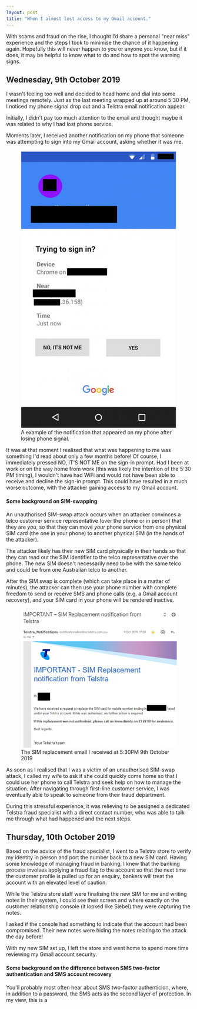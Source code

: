 ```yaml
---
layout: post
title: "When I almost lost access to my Gmail account."
---
```




With scams and fraud on the rise, I thought I’d share a personal "near miss" experience and the steps I took to minimise the chance of it happening again. Hopefully this will never happen to you or anyone you know, but if it does, it may be helpful to know what to do and how to spot the warning signs.

## Wednesday, 9th October 2019
I wasn't feeling too well and decided to head home and dial into some meetings remotely. Just as the last meeting wrapped up at around 5:30 PM, I noticed my phone signal drop out and a Telstra email notification appear.

Initially, I didn't pay too much attention to the email and thought maybe it was related to why I had lost phone service.

Moments later, I received another notification on my phone that someone was attempting to sign into my Gmail account, asking whether it was me.

<figure>
  <img src="/assets/sim-swap/sign_in.png" alt="" loading="lazy">
  <figcaption>
    A example of the notification that appeared on my phone after losing phone signal.
  </figcaption>
</figure>

It was at that moment I realised that what was happening to me was something I'd read about only a few months before! Of course, I immediately pressed NO, IT'S NOT ME on the sign-in prompt. Had I been at work or on the way home from work (this was likely the intention of the 5:30 PM timing), I wouldn't have had WiFi and would not have been able to receive and decline the sign-in prompt. This could have resulted in a much worse outcome, with the attacker gaining access to my Gmail account.

#### Some background on SIM-swapping
An unauthorised SIM-swap attack occurs when an attacker convinces a telco customer service representative (over the phone or in person) that they are _you_, so that they can move _your_ phone service from one physical SIM card (the one in your phone) to another physical SIM (in the hands of the attacker).

The attacker likely has their new SIM card physically in their hands so that they can read out the SIM identifier to the telco representative over the phone. The new SIM doesn't necessarily need to be with the same telco and could be from one Australian telco to another.

After the SIM swap is complete (which can take place in a matter of minutes), the attacker can then use your phone number with complete freedom to send or receive SMS and phone calls (e.g. a Gmail account recovery), and your SIM card in your phone will be rendered inactive.

<figure>
  <img src="/assets/sim-swap/email.png" alt="" loading="lazy">
  <figcaption>
    The SIM replacement email I received at 5:30PM 9th October 2019
  </figcaption>
</figure>

As soon as I realised that I was a victim of an unauthorised SIM-swap attack, I called my wife to ask if she could quickly come home so that I could use her phone to call Telstra and seek help on how to manage the situation. After navigating through first-line customer service, I was eventually able to speak to someone from their fraud department.

During this stressful experience, it was relieving to be assigned a dedicated Telstra fraud specialist with a direct contact number, who was able to talk me through what had happened and the next steps.

## Thursday, 10th October 2019
Based on the advice of the fraud specialist, I went to a Telstra store to verify my identity in person and port the number back to a new SIM card. Having some knowledge of managing fraud in banking, I knew that the banking process involves applying a fraud flag to the account so that the next time the customer profile is pulled up for an enquiry, bankers will treat the account with an elevated level of caution.

While the Telstra store staff were finalising the new SIM for me and writing notes in their system, I could see their screen and where exactly on the customer relationship console (it looked like Siebel) they were capturing the notes.

I asked if the console had something to indicate that the account had been compromised. Their new notes were hiding the notes relating to the attack the day before!

With my new SIM set up, I left the store and went home to spend more time reviewing my Gmail account security.

#### Some background on the difference between SMS two-factor authentication and SMS account recovery
You'll probably most often hear about SMS two-factor authenticion, where, in addition to a password, the SMS acts as the second layer of protection. In my view, this is a 


